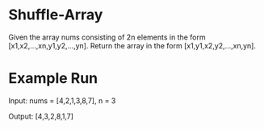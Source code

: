 # Shuffle-Array
Given the array nums consisting of 2n elements in the form [x1,x2,...,xn,y1,y2,...,yn].  Return the array in the form [x1,y1,x2,y2,...,xn,yn].

# Example Run
Input: nums = [4,2,1,3,8,7], n = 3

Output: [4,3,2,8,1,7] 
